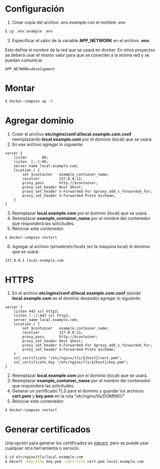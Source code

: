 # Configuración

1. Crear copia del archivo .env.example con el nombre .env
```sh
$ cp .env.example .env
```

2. Especificar el valor de la variable **APP_NETWORK** en el archivo **.env**.

Esto define el nombre de la red que se usará en docker. En otros proyectos se deberá usar el mismo valor para que se conecten a la misma red y se puedan comunicar.
```
APP_NETWORK=development
```

# Montar
```sh
$ docker-compose up -d
```

# Agregar dominio

1. Crear el archivo **etc/nginx/conf.d/local.example.com.conf** reemplazando **local.example.com** por el dominio (local) que se usará.
2. En ese archivo agregar lo siguiente:
```
server {
    listen       80;
    listen  [::]:80;
    server_name local.example.com;
    location / {
        set $container   example_container_name;
        resolver         127.0.0.11;
        proxy_pass       http://$container;
        proxy_set_header Host $host;
        proxy_set_header X-Forwarded-For $proxy_add_x_forwarded_for;
        proxy_set_header X-Forwarded-Proto $scheme;
    }
}
```
3. Reemplazar **local.example.com** por el dominio (local) que se usará.
4. Reemplazar **example_container_name** por el nombre del contenedor que responderá las solicitudes.
5. Reiniciar este contenedor:
```sh
$ docker-compose restart
```
6. Agregar al archivo /private/etc/hosts (en la máquina local) el dominio que se usará:
```
127.0.0.1 local.example.com
```

# HTTPS

1. En el archivo **etc/nginx/conf.d/local.example.com.conf** (donde **local.example.com** es el dominio deseado) agregar lo siguiente:
```
server {
    listen 443 ssl http2;
    listen [::]:443 ssl http2;
    server_name local.example.com;
    location / {
        set $container   example_container_name;
        resolver         127.0.0.11;
        proxy_pass       http://$container;
        proxy_set_header Host $host;
        proxy_set_header X-Forwarded-For $proxy_add_x_forwarded_for;
        proxy_set_header X-Forwarded-Proto $scheme;
    }
    ssl_certificate "/etc/nginx/tls/${host}/cert.pem";
    ssl_certificate_key "/etc/nginx/tls/${host}/key.pem";
}
```
2. Reemplazar **local.example.com** por el dominio (local) que se usará.
3. Reemplazar **example_container_name** por el nombre del contenedor que responderá las solicitudes.
4. Generar un certificado TLS para el dominio y guardar los archivos **cert.pem** y **key.pem** en la ruta "etc/nginx/tls/*DOMINIO*/"
5. Reiniciar este contenedor:
```sh
$ docker-compose restart
```

# Generar certificados

Una opción para generar los certificados es [mkcert](https://github.com/FiloSottile/mkcert), pero se puede usar cualquier otra herramienta o servicio.
```sh
$ cd etc/nginx/tls/local.example.com
$ mkcert -key-file key.pem -cert-file cert.pem local.example.com
```
